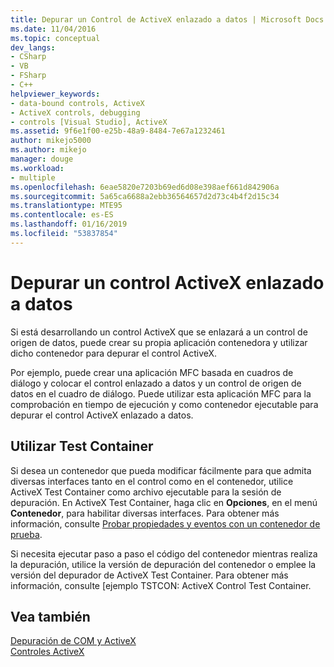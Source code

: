 ```yaml
---
title: Depurar un Control de ActiveX enlazado a datos | Microsoft Docs
ms.date: 11/04/2016
ms.topic: conceptual
dev_langs:
- CSharp
- VB
- FSharp
- C++
helpviewer_keywords:
- data-bound controls, ActiveX
- ActiveX controls, debugging
- controls [Visual Studio], ActiveX
ms.assetid: 9f6e1f00-e25b-48a9-8484-7e67a1232461
author: mikejo5000
ms.author: mikejo
manager: douge
ms.workload:
- multiple
ms.openlocfilehash: 6eae5820e7203b69ed6d08e398aef661d842906a
ms.sourcegitcommit: 5a65ca6688a2ebb36564657d2d73c4b4f2d15c34
ms.translationtype: MTE95
ms.contentlocale: es-ES
ms.lasthandoff: 01/16/2019
ms.locfileid: "53837854"
---
```

# <a name="debugging-a-data-bound-activex-control"></a>Depurar un control ActiveX enlazado a datos
Si está desarrollando un control ActiveX que se enlazará a un control de origen de datos, puede crear su propia aplicación contenedora y utilizar dicho contenedor para depurar el control ActiveX.  
  
 Por ejemplo, puede crear una aplicación MFC basada en cuadros de diálogo y colocar el control enlazado a datos y un control de origen de datos en el cuadro de diálogo. Puede utilizar esta aplicación MFC para la comprobación en tiempo de ejecución y como contenedor ejecutable para depurar el control ActiveX enlazado a datos.  
  
## <a name="using-the-test-container"></a>Utilizar Test Container  
 Si desea un contenedor que pueda modificar fácilmente para que admita diversas interfaces tanto en el control como en el contenedor, utilice ActiveX Test Container como archivo ejecutable para la sesión de depuración. En ActiveX Test Container, haga clic en **Opciones**, en el menú **Contenedor**, para habilitar diversas interfaces. Para obtener más información, consulte [Probar propiedades y eventos con un contenedor de prueba](/cpp/mfc/testing-properties-and-events-with-test-container).  
  
 Si necesita ejecutar paso a paso el código del contenedor mientras realiza la depuración, utilice la versión de depuración del contenedor o emplee la versión del depurador de ActiveX Test Container. Para obtener más información, consulte [ejemplo TSTCON: ActiveX Control Test Container.  
  
## <a name="see-also"></a>Vea también  
 [Depuración de COM y ActiveX](../debugger/com-and-activex-debugging.md)   
 [Controles ActiveX](/cpp/mfc/activex-controls)